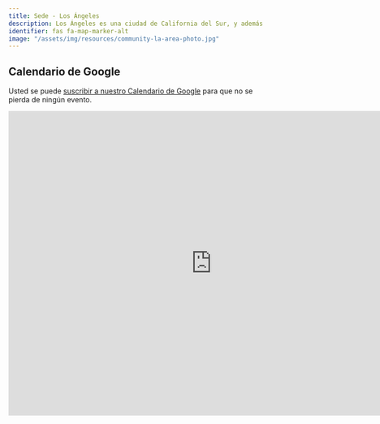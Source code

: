 ```yaml
---
title: Sede - Los Ángeles
description: Los Ángeles es una ciudad de California del Sur, y además es el centro de la industria cinematográfica y televisiva del país.
identifier: fas fa-map-marker-alt
image: "/assets/img/resources/community-la-area-photo.jpg"
---
```


## Calendario de Google

Usted se puede [suscribir a nuestro Calendario de Google](https://calendar.google.com/calendar/embed?src=u2irek78d7kkavrli3n4cicirc@group.calendar.google.com&ctz=America/Los_Angeles) para que no se pierda de ningún evento.

<iframe src="https://calendar.google.com/calendar/embed?height=600&amp;wkst=1&amp;bgcolor=%23FFFFFF&amp;src=u2irek78d7kkavrli3n4cicirc%40group.calendar.google.com&amp;color=%238C500B&amp;ctz=America%2FLos_Angeles" style="border-width:0" width="800" height="600" frameborder="0" scrolling="no"></iframe>
